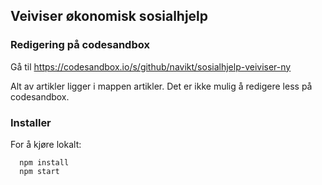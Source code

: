 ## Veiviser økonomisk sosialhjelp

### Redigering på codesandbox

Gå til https://codesandbox.io/s/github/navikt/sosialhjelp-veiviser-ny

Alt av artikler ligger i mappen artikler. Det er ikke mulig å redigere less på codesandbox.

### Installer

For å kjøre lokalt:

```
  npm install
  npm start
```
